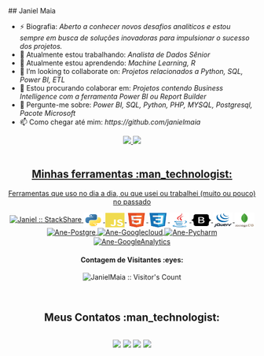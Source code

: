 <div align="rigth">
## Janiel Maia
<ul dir="auto">
<li>⚡ Biografia:				<i>Aberto a conhecer novos desafios analíticos e estou sempre em busca de soluções inovadoras para impulsionar o sucesso dos projetos.</li></i>
<li>🔭 Atualmente estou trabalhando:		<i>Analista de Dados Sênior</li></i>
<li>🌱 Atualmente estou aprendendo:		<i>Machine Learning, R</li></i>
<li>👯 I’m looking to collaborate on:		<i>Projetos relacionados a Python, SQL, Power BI, ETL</li></i>
<li>🤔 Estou procurando colaborar em:		<i>Projetos contendo Business Intelligence com a ferramenta Power BI ou Report Builder</li></i>
<li>💬 Pergunte-me sobre:			<i>Power BI, SQL, Python, PHP, MYSQL, Postgresql, Pacote Microsoft</li></i>
<li>📫 Como chegar até mim:			<i>https://github.com/janielmaia</li></i>
</ul>
<div align="center">
  <a href="https://dev.to/janielmaia">
  <img height="180em" src="https://github-readme-stats.vercel.app/api?username=Janielmaia&show_icons=true&theme=gotham&include_all_commits=true&count_private=true">
  <img height="180em" src="https://github-readme-stats.vercel.app/api/top-langs/?username=Janielmaia&layout=compact&langs_count=7&theme=gotham"/>
</div>
	  
<div style="display: inline_block"><br>	  
<h2 align="center">Minhas ferramentas :man_technologist:</h2>
<p align="center">Ferramentas que uso no dia a dia, ou que usei ou trabalhei (muito ou pouco) no passado</p>
<p align="center">
  <a href="https://stackshare.io/janielmaia">
    <img src="http://img.shields.io/badge/tech-stack-0690fa.svg?style=flat" alt="Janiel :: StackShare" />
   <img align="center" alt="Ane-Python" height="30" width="40" src="https://raw.githubusercontent.com/devicons/devicon/master/icons/python/python-original.svg">
  <img align="center" alt="Ane-Js" height="30" width="40" src="https://raw.githubusercontent.com/devicons/devicon/master/icons/javascript/javascript-plain.svg">
  <img align="center" alt="Ane-HTML" height="30" width="40" src="https://raw.githubusercontent.com/devicons/devicon/master/icons/html5/html5-original.svg">
  <img align="center" alt="Ane-CSS" height="30" width="40" src="https://raw.githubusercontent.com/devicons/devicon/master/icons/css3/css3-original.svg">
  <img align="center" alt="Ane-Java" height="30" width="40" src="https://raw.githubusercontent.com/devicons/devicon/master/icons/java/java-original.svg">
  <img align="center" alt="Ane-bootstrap" height="30" width="40" src="https://raw.githubusercontent.com/devicons/devicon/d00d0969292a6569d45b06d3f350f463a0107b0d/icons/bootstrap/bootstrap-plain.svg">
  <img align="center" alt="Ane-jQUERY" height="30" width="40" src="https://raw.githubusercontent.com/devicons/devicon/ac557d6ff33ff370a5db99f97aeab35ea5c67fbd/icons/jquery/jquery-original-wordmark.svg">
  <img align="center" alt="Ane-MongoDb" height="30" width="40" src="https://raw.githubusercontent.com/devicons/devicon/c5378d6c2510ffa0b3e4475af95618a8048d6cf1/icons/mongodb/mongodb-original-wordmark.svg">
  <img align="center" alt="Ane-Postgre" height="30" width="40" src="https://img.stackshare.io/service/1028/ASOhU5xJ.png">
  <img align="center" alt="Ane-Googlecloud" height="30" width="40" src="https://img.stackshare.io/service/4240/1a61e4pu_400x400.jpg">
  <img align="center" alt="Ane-Pycharm" height="30" width="40" src="https://img.stackshare.io/service/1644/logo.png">
  <img align="center" alt="Ane-GoogleAnalytics" height="30" width="40" src="https://img.stackshare.io/service/64/cU74ahCn_400x400.jpg">
   </a>
</p>
	
<h4 align="center">Contagem de Visitantes :eyes:</h4>

<p align="center"><img src="https://profile-counter.glitch.me/{janielmaia}/count.svg" alt="JanielMaia :: Visitor's Count" /></p>
	
<div style="display: inline_block"><br>	  
<h2 align="center">Meus Contatos :man_technologist:</h2>
 
<h2 align="center"><a href="https://www.instagram.com/janiell_maia/" target="_blank"><img src="https://img.shields.io/badge/-Instagram-%23E4405F?style=for-the-badge&logo=instagram&logoColor=white" target="_blank"></a>
  <a href = "mailto:janiellmaia@gmail.com"><img src="https://img.shields.io/badge/-Gmail-%23333?style=for-the-badge&logo=gmail&logoColor=white" target="_blank"></a>
  <a href="https://www.linkedin.com/in/janiel-analista-de-dados/" target="_blank"><img src="https://img.shields.io/badge/-LinkedIn-%230077B5?style=for-the-badge&logo=linkedin&logoColor=white" target="_blank"></a> 
  <a href="https://janielmaia.github.io/#index.html#home" target="_blank"><img src="https://img.shields.io/badge/-Portfolio-%23E4405F?style=for-the-badge&logo=portfolio&logoColor=white" target="_blank"></a>
<div>   
</div>


